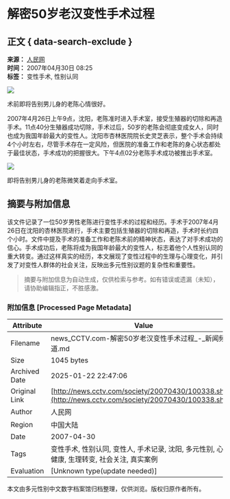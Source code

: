# 解密50岁老汉变性手术过程

## 正文 { data-search-exclude }


**来源：** [人民网](http://www.peopledaily.com.cn/)  
**时间：** 2007年04月30日 08:25  
**标签：** 变性手术, 性别认同

![](http://news.cctv.com/20070430/images/1177892981883_1177892981883_r.jpg)

术前即将告别男儿身的老陈心情很好。

2007年4月26日上午9点，沈阳，老陈准时进入手术室，接受生殖器的切除和再造手术。11点40分生殖器成功切除，手术过后，50岁的老陈会彻底变成女人，同时也成为我国年龄最大的变性人。沈阳市杏林医院院长史灵芝表示，整个手术会持续4个小时左右，尽管手术存在一定风险，但医院的准备工作和老陈的身心状态都处于最佳状态，手术成功的把握很大。下午4点02分老陈手术成功被推出手术室。

![](http://news.cctv.com/20070430/images/1177892997731_1177892997731_r.jpg)

即将告别男儿身的老陈微笑着走向手术室。
<!-- tcd_original_link http://news.cctv.com/society/20070430/100338.shtml -->


## 摘要与附加信息

<!-- tcd_abstract -->
该文件记录了一位50岁男性老陈进行变性手术的过程和经历。手术于2007年4月26日在沈阳的杏林医院进行，手术主要包括生殖器的切除和再造，手术时长约四个小时。文件中提及手术的准备工作和老陈术前的精神状态，表达了对手术成功的信心。手术成功后，老陈将成为我国年龄最大的变性人，标志着他个人性别认同的重大转变。通过这样真实的经历，本文展现了变性过程中的生理与心理变化，并引发了对变性人群体的社会关注，反映出多元性别议题的复杂性和重要性。
<!-- tcd_abstract_end -->

> 摘要与附加信息为自动生成，仅供检索与参考。如有错误或遗漏（未知），请协助编辑指正，不胜感激。

### 附加信息 [Processed Page Metadata]

| Attribute       | Value                                  |
|-----------------|----------------------------------------|
| Filename        | news_CCTV.com-解密50岁老汉变性手术过程_-_新闻频道.md                             |
| Size            | 1045 bytes                           |
| Archived Date   | 2025-01-22 22:47:06                             |
| Original Link   | [http://news.cctv.com/society/20070430/100338.shtml](http://news.cctv.com/society/20070430/100338.shtml)                       |
| Author          | 人民网                               |
| Region          | 中国大陆                               |
| Date            | 2007-04-30                                 |
| Tags            | 变性手术, 性别认同, 变性人, 手术记录, 沈阳, 多元性别, 心理健康, 生理转变, 社会关注, 真实案例                                 |
| Evaluation            | [Unknown type(update needed)]                                 |
<!-- tcd_table_end -->

本文由多元性别中文数字档案馆归档整理，仅供浏览。版权归原作者所有。
